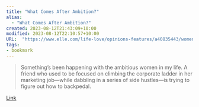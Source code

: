 ```yaml
---
title: "What Comes After Ambition?"
alias:
  - "What Comes After Ambition?"
created: 2023-08-12T21:43:09+10:00
modified: 2023-08-12T22:10:57+10:00
URL:  "https://www.elle.com/life-love/opinions-features/a40835443/women-rejecting-traditional-ambition-2022/"
tags:
- bookmark
---
```


> Something’s been happening with the ambitious women in my life. A friend who used to be focused on climbing the corporate ladder in her marketing job—while dabbling in a series of side hustles—is trying to figure out how to backpedal.

[Link](https://www.elle.com/life-love/opinions-features/a40835443/women-rejecting-traditional-ambition-2022/)